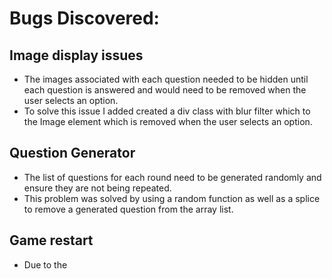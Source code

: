 # Bugs Discovered:
## Image display issues
* The images associated with each question needed to be hidden until each question is answered and would need to be removed when the user selects an option.
* To solve this issue I added created a div class with blur filter which to the Image element which is removed when the user selects an option.

## Question Generator
* The list of questions for each round need to be generated randomly and ensure they are not being repeated. 
* This problem was solved by using a random function as well as a splice to remove a generated question from the array list.

## Game restart
* Due to the 